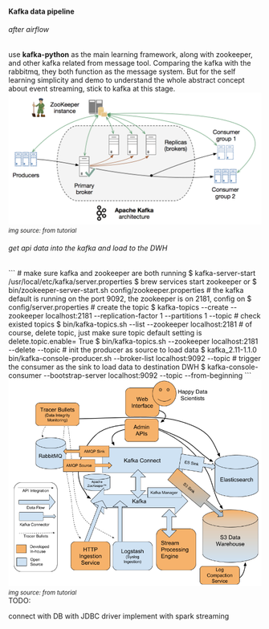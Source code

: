 <h4>Kafka data pipeline</h4> 
<h6> after airflow</h6> 
use <strong>kafka-python</strong> as the main learning framework, along with zookeeper, and other kafka related from message tool. Comparing the kafka with the rabbitmq, they both function as the message system. But for the self learning simplicity and demo to understand the whole abstract concept about event streaming, stick to kafka at this stage. <br/> 

<!-- ``` dir 'config/server.properties' ```  -->

<img src='kafkatest/docs/kafka.png'> 
<i><small>img source: from tutorial</small></i> 

<h6>get api data into the kafka and load to the DWH</h6> 
``` 
# make sure kafka and zookeeper are both running 
$ kafka-server-start /usr/local/etc/kafka/server.properties 
$ brew services start zookeeper 
or 
$ bin/zookeeper-server-start.sh config/zookeeper.properties 
# the kafka default is running on the port 9092, the zookeeper is on 2181, config on 
$ config/server.properties 
# create the topic
$ kafka-topics --create --zookeeper localhost:2181 --replication-factor 1 --partitions 1 --topic <any_topic_name>
# check existed topics
$ bin/kafka-topics.sh --list --zookeeper localhost:2181 
# of course, delete topic, just make sure topic default setting is delete.topic.enable= True 
$ bin/kafka-topics.sh --zookeeper localhost:2181 --delete --topic <any_topic_name> 
# init the producer as source to load data
$ kafka_2.11-1.1.0 bin/kafka-console-producer.sh --broker-list localhost:9092 --topic <any_topic_name_you_have_created>
# trigger the consumer as the sink to load data to destination DWH
$ kafka-console-consumer --bootstrap-server localhost:9092 --topic <any_topic_name_you_have_created> --from-beginning
```
<img src='kafkatest/docs/data-highway-architecture.png'>
<i><small>img source: from tutorial</small></i> 

<br/>
TODO: 

connect with DB with JDBC driver 
implement with spark streaming 
